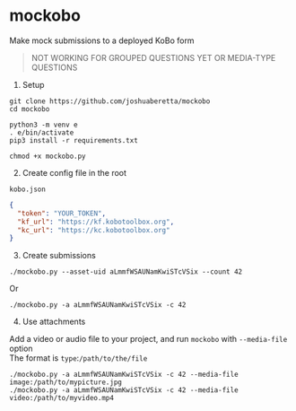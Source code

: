 # mockobo

Make mock submissions to a deployed KoBo form

> NOT WORKING FOR GROUPED QUESTIONS YET OR MEDIA-TYPE QUESTIONS

1. Setup

```
git clone https://github.com/joshuaberetta/mockobo
cd mockobo

python3 -m venv e
. e/bin/activate
pip3 install -r requirements.txt

chmod +x mockobo.py
```

2. Create config file in the root

`kobo.json`

```json
{
  "token": "YOUR_TOKEN",
  "kf_url": "https://kf.kobotoolbox.org",
  "kc_url": "https://kc.kobotoolbox.org"
}
```

3. Create submissions

```
./mockobo.py --asset-uid aLmmfWSAUNamKwiSTcVSix --count 42
```

Or

```
./mockobo.py -a aLmmfWSAUNamKwiSTcVSix -c 42
```

4. Use attachments

Add a video or audio file to your project, and run `mockobo` with `--media-file` option\
The format is `type`:`/path/to/the/file`

```
./mockobo.py -a aLmmfWSAUNamKwiSTcVSix -c 42 --media-file image:/path/to/mypicture.jpg
./mockobo.py -a aLmmfWSAUNamKwiSTcVSix -c 42 --media-file video:/path/to/myvideo.mp4
```
